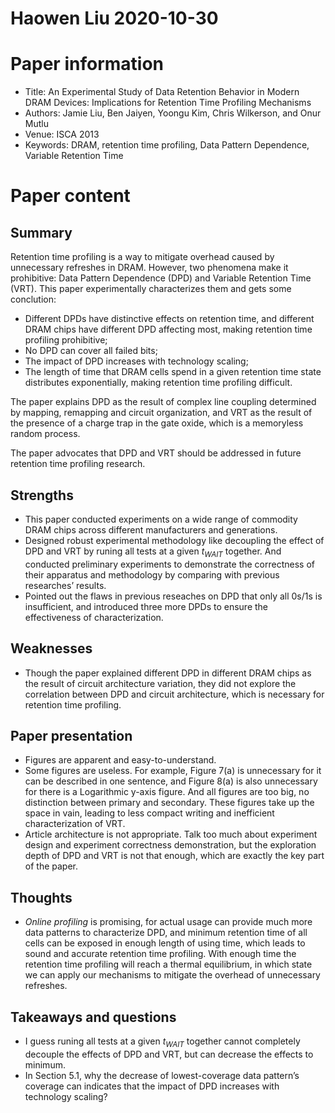 # Haowen Liu  2020-10-30

# Paper information

- Title: An Experimental Study of Data Retention Behavior in Modern DRAM Devices: Implications for Retention Time Profiling Mechanisms
- Authors: Jamie Liu, Ben Jaiyen, Yoongu Kim, Chris Wilkerson, and Onur Mutlu
- Venue: ISCA 2013
- Keywords: DRAM, retention time profiling, Data Pattern Dependence, Variable Retention Time

# Paper content

## Summary

Retention time profiling is a way to mitigate overhead caused by unnecessary refreshes in DRAM. However, two phenomena make it prohibitive: Data Pattern Dependence (DPD) and Variable Retention Time (VRT). This paper experimentally characterizes them and gets some conclution:

- Different DPDs have distinctive effects on retention time, and different DRAM chips have different DPD affecting most, making retention time profiling prohibitive;
- No DPD can cover all failed bits;
- The impact of DPD increases with technology scaling;
- The length of time that DRAM cells spend in a given retention time state distributes exponentially, making retention time profiling difficult.

The paper explains DPD as the result of complex line coupling determined by mapping, remapping and circuit organization, and VRT as the result of the presence of a charge trap in the gate oxide, which is a memoryless random process.

The paper advocates that DPD and VRT should be addressed in future retention time profiling research.

## Strengths

- This paper conducted experiments on a wide range of commodity DRAM chips across different manufacturers and generations.
- Designed robust experimental methodology like decoupling the effect of DPD and VRT by runing all tests at a given $t_{WAIT}$ together. And conducted preliminary experiments to demonstrate the correctness of their apparatus and methodology by comparing with previous researches’ results.
- Pointed out the flaws in previous reseaches on DPD that only all 0s/1s is insufficient, and introduced three more DPDs to ensure the effectiveness of characterization.

## Weaknesses

- Though the paper explained different DPD in different DRAM chips as the result of circuit architecture variation, they did not explore the correlation between DPD and circuit architecture, which is necessary for retention time profiling.

## Paper presentation

- Figures are apparent and easy-to-understand.
- Some figures are useless. For example, Figure 7(a) is unnecessary for it can be described in one sentence, and Figure 8(a) is also unnecessary for there is a Logarithmic y-axis figure. And all figures are too big, no distinction between primary and secondary. These figures take up the space in vain, leading to less compact writing and inefficient characterization of VRT.
- Article architecture is not appropriate. Talk too much about experiment design and experiment correctness demonstration, but the exploration depth of DPD and VRT is not that enough, which are exactly the key part of the paper.

## Thoughts
- *Online profiling* is promising, for actual usage can provide much more data patterns to characterize DPD, and minimum retention time of all cells can be exposed in enough length of using time, which leads to sound and accurate retention time profiling. With enough time the retention time profiling will reach a thermal equilibrium, in which state we can apply our mechanisms to mitigate the overhead of unnecessary refreshes.

## Takeaways and questions

- I guess runing all tests at a given $t_{WAIT}$ together cannot completely decouple the effects of DPD and VRT, but can decrease the effects to minimum.
- In Section 5.1, why the decrease of lowest-coverage data pattern’s coverage can indicates that the impact of DPD increases with technology scaling?